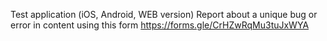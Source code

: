 Test application (iOS, Android, WEB version)
Report about a unique bug or error in content using this form https://forms.gle/CrHZwRqMu3tuJxWYA